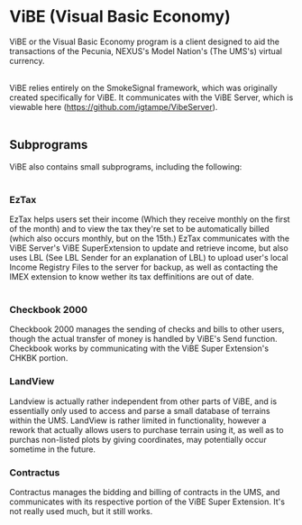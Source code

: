 # ViBE (Visual Basic Economy)

ViBE or the Visual Basic Economy program is a client designed to aid the transactions of the Pecunia, NEXUS's Model Nation's (The UMS's) virtual currency. <br> <br> 

ViBE relies entirely on the SmokeSignal framework, which was originally created specifically for ViBE. It communicates with the ViBE Server, which is viewable here (https://github.com/igtampe/VibeServer). <br><br> 

## Subprograms
ViBE also contains small subprograms, including the following:<br><br>

### EzTax
EzTax helps users set their income (Which they receive monthly on the first of the month) and to view the tax they're set to be automatically billed (which also occurs monthly, but on the 15th.) EzTax communicates with the ViBE Server's ViBE SuperExtension to update and retrieve income, but also uses LBL (See LBL Sender for an explanation of LBL) to upload user's local Income Registry Files to the server for backup, as well as contacting the IMEX extension to know wether its tax deffinitions are out of date. <br><br>

### Checkbook 2000
Checkbook 2000 manages the sending of checks and bills to other users, though the actual transfer of money is handled by ViBE's Send function. Checkbook works by communicating with the ViBE Super Extension's CHKBK portion.

### LandView
Landview is actually rather independent from other parts of ViBE, and is essentially only used to access and parse a small database of terrains within the UMS. LandView is rather limited in functionality, however a rework that actually allows users to purchase terrain using it, as well as to purchas non-listed plots by giving coordinates, may potentially occur sometime in the future.

### Contractus
Contractus manages the bidding and billing of contracts in the UMS, and communicates with its respective portion of the ViBE Super Extension. It's not really used much, but it still works.

